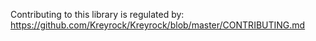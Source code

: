 Contributing to this library is regulated by:
https://github.com/Kreyrock/Kreyrock/blob/master/CONTRIBUTING.md
